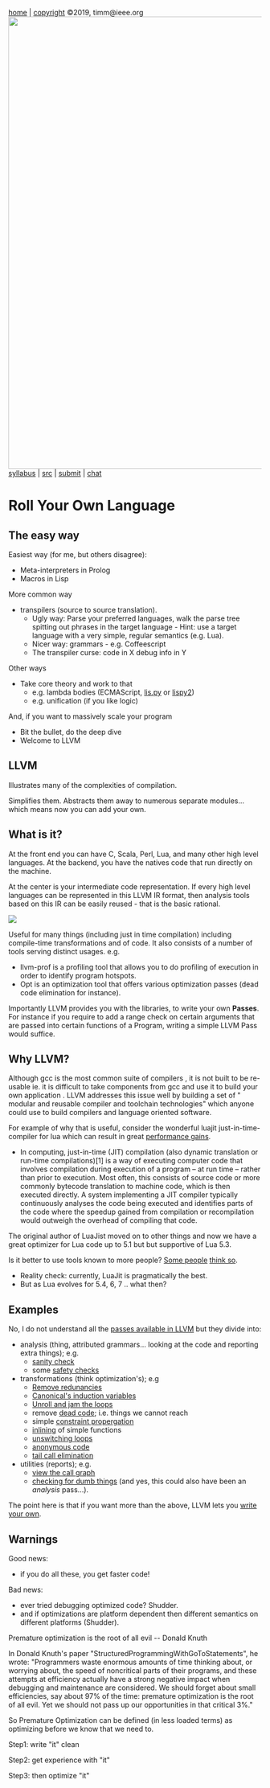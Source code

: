 
[home](http://tiny.cc/plm19) |
[copyright](https://github.com/txt/plm19/blob/master/license.md) &copy;2019, timm&commat;ieee.org
<br>
<a href="http://tiny.cc/plm19"><img width=900 src="https://raw.githubusercontent.com/txt/plm19/master/etc/img/banner.png"></a>
<br>
[syllabus](https://github.com/txt/plm19/blob/master/doc/syllabus.md) |
[src](https://github.com/txt/plm19/tree/master/src) |
[submit](http://tiny.cc/plm19give) |
[chat](https://plm19.slack.com/)

# Roll Your Own Language

## The easy way

Easiest way (for me, but others disagree):

- Meta-interpreters in Prolog
- Macros in Lisp

More common way

- transpilers (source to source translation). 
     - Ugly way: Parse your preferred languages, walk the parse tree spitting  out  phrases in the target language
            - Hint: use a target language with a  very simple, regular semantics (e.g. Lua).
     - Nicer way: grammars
            - e.g. Coffeescript
     - The transpiler curse: code in X debug info in Y

Other ways

- Take core theory and work to that
     - e.g. lambda bodies (ECMAScript, [lis.py](http://norvig.com/lispy.html) or [lispy2](http://norvig.com/lispy2.html))
     - e.g. unification (if you like logic)

And, if you want to massively scale your program

- Bit the bullet, do the deep dive
- Welcome to LLVM

## LLVM


Illustrates many of the complexities of compilation.

Simplifies them. Abstracts them away to numerous separate modules... which means now you can add your own.

## What is it?

At the front end you can have C, Scala, Perl, Lua, and many other high level languages. At the backend, you have the natives code that run directly on the machine.

At the center is your intermediate code representation. If every high level languages can be represented in this LLVM IR format, then analysis tools based on this IR can be easily reused - that is the basic rational.

![](https://i.stack.imgur.com/9xGDe.png)

Useful for many things (including just in time compilation) including compile-time  transformations
and of code. It also consists of a number of tools serving distinct usages. e.g.

- llvm-prof is a profiling tool that allows you to do profiling of execution in order to identify program hotspots. 
- Opt is an optimization tool that offers various optimization passes (dead code elimination for instance).

 Importantly LLVM provides you with the libraries, to write your own **Passes**. For instance if you require to add a range check on certain arguments that are passed into certain functions of a Program, writing a simple LLVM Pass would suffice.



## Why LLVM?

Although gcc is the most common suite of compilers , it is not built to be re-usable ie. it is difficult to take components from gcc and use it to build your own application . LLVM addresses this issue well by building a set of " modular and reusable compiler and toolchain technologies" which anyone could use to build compilers and language oriented software.

For example of why that is useful, consider the wonderful luajit just-in-time-compiler for lua which can result in great [performance gains](http://luajit.org/performance_x86.html).  


- In computing, just-in-time (JIT) compilation (also dynamic translation or run-time compilations)[1] is a way of executing computer code that involves compilation during execution of a program – at run time – rather than prior to execution. Most often, this consists of source code or more commonly bytecode translation to machine code, which is then executed directly. A system implementing a JIT compiler typically continuously analyses the code being executed and identifies parts of the code where the speedup gained from compilation or recompilation would outweigh the overhead of compiling that code.

The original author of LuaJist moved on to other things and now we have a great optimizer for Lua code up to 5.1 but but supportive of Lua 5.3. 

Is it better to use tools known to more people? [Some people](https://github.com/gligneul/FastLua) [think so](https://github.com/dibyendumajumdar/ravi).

- Reality check: currently, LuaJit is pragmatically the best. 
- But as Lua evolves for 5.4, 6, 7 .. what then?

## Examples

No, I do not understand all the [passes available in LLVM](https://llvm.org/docs/Passes.html)
but they divide into:

- analysis (thing, attributed grammars... looking at the  code and reporting extra things); e.g.
    - [sanity check](https://llvm.org/docs/Passes.html#lint-statically-lint-checks-llvm-ir)
    - some [safety checks](https://llvm.org/docs/Passes.html#stack-safety-stack-safety-analysis)
- transformations (think optimization's); e.g
    - [Remove redunancies](https://llvm.org/docs/Passes.html#instcombine-combine-redundant-instructions)   
    - [Canonical's induction variables](https://llvm.org/docs/Passes.html#indvars-canonicalize-induction-variables)
    - [Unroll and jam the loops](https://llvm.org/docs/Passes.html#loop-unroll-and-jam-unroll-and-jam-loops)
    - remove [dead code](https://llvm.org/docs/Passes.html#dce-dead-code-elimination); i.e. things we cannot reach
    - simple [constraint propergation](https://llvm.org/docs/Passes.html#constprop-simple-constant-propagation)
    - [inlining](https://llvm.org/docs/Passes.html#inline-function-integration-inlining) of simple functions
    - [unswitching loops](https://llvm.org/docs/Passes.html#loop-unswitch-unswitch-loops)
    - [anonymous code](https://llvm.org/docs/Passes.html#strip-strip-all-symbols-from-a-module)
    - [tail call elimination](https://llvm.org/docs/Passes.html#tailcallelim-tail-call-elimination)
- utilities (reports); e.g.
    - [view the call graph](https://llvm.org/docs/Passes.html#tailcallelim-tail-call-elimination)
    - [checking for dumb things](https://llvm.org/docs/Passes.html#verify-module-verifier) (and yes, this could also
         have been an _analysis_ pass...).

The point here is that if you want more than the above, LLVM lets you [write your own](http://llvm.org/docs/WritingAnLLVMPass.html).

## Warnings

Good news: 

- if you do all these, you get faster code!

Bad news: 

- ever tried debugging optimized code? Shudder.
- and if optimizations are platform dependent then different semantics on different platforms (Shudder).

Premature optimization is the root of all evil -- Donald Knuth

In Donald Knuth's paper "StructuredProgrammingWithGoToStatements", he wrote: "Programmers waste enormous amounts of time thinking about, or worrying about, the speed of noncritical parts of their programs, and these attempts at efficiency actually have a strong negative impact when debugging and maintenance are considered. We should forget about small efficiencies, say about 97% of the time: premature optimization is the root of all evil. Yet we should not pass up our opportunities in that critical 3%."

So Premature Optimization can be defined (in less loaded terms) as optimizing before we know that we need to.

Step1: write "it"  clean

Step2: get experience with "it"

Step3: then optimize "it"
